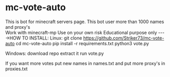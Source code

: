 # mc-vote-auto
This is bot for minecraft servers page. This bot user more than 1000 names and proxy's  
Work with minecraft-mp
Use on your own risk
Educational purpose only
---->HOW TO INSTALL:
Linux:
git clone https://github.com/Striker73/mc-vote-auto
 cd mc-vote-auto
  pip install -r requirements.txt
   python3 vote.py

Windows:
download repo
extract it
run vote.py

If you want more votes put new names in names.txt and put more proxy's in proxies.txt
